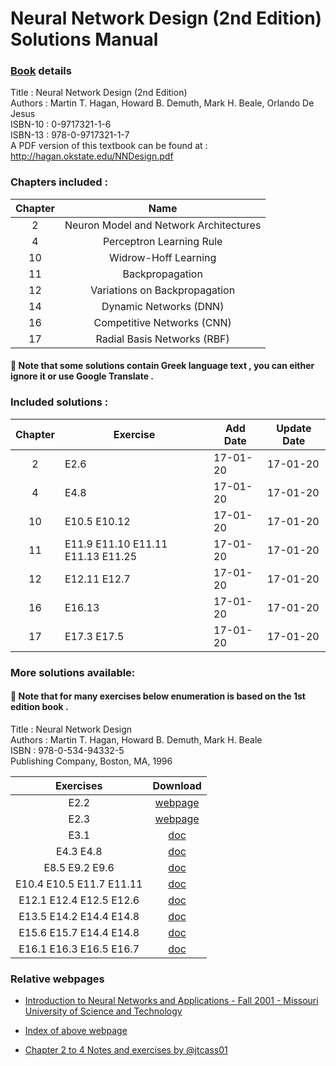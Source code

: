 # Neural Network Design (2nd Edition) Solutions Manual

### [Book](https://hagan.okstate.edu/nnd.html) details 

Title : Neural Network Design (2nd Edition) \
Authors : Martin T. Hagan, Howard B. Demuth, Mark H. Beale, Orlando De Jesus \
ISBN-10 : 0-9717321-1-6 \
ISBN-13 : 978-0-9717321-1-7 \
A PDF version of this textbook can be found at : http://hagan.okstate.edu/NNDesign.pdf

### Chapters included :

Chapter | Name |
:------:|:----:|
2  | Neuron Model and Network Architectures
4  | Perceptron Learning Rule
10 | Widrow-Hoff Learning
11 | Backpropagation
12 | Variations on Backpropagation
14 | Dynamic Networks (DNN)
16 | Competitive Networks (CNN)
17 | Radial Basis Networks (RBF)

#### &#x1F536; Note that some solutions contain Greek language text , you can either ignore it or use Google Translate .

### Included solutions :

Chapter | Exercise | Add Date | Update Date
:------:|----------|----------|-----------------
2 | E2.6 | 17-01-20 | 17-01-20 
4 | E4.8 | 17-01-20 | 17-01-20 
10 | E10.5 E10.12 | 17-01-20 | 17-01-20
11 | E11.9 E11.10 E11.11 E11.13 E11.25 | 17-01-20 | 17-01-20
12 | E12.11 E12.7 | 17-01-20 | 17-01-20
16 | E16.13 | 17-01-20 | 17-01-20
17 | E17.3 E17.5 | 17-01-20 | 17-01-20

### More solutions available:

#### &#x1F536; Note that for many exercises below enumeration is based on the 1st edition book .

Title : Neural Network Design \
Authors : Martin T. Hagan, Howard B. Demuth, Mark H. Beale \
ISBN : 978-0-534-94332-5 \
Publishing Company, Boston, MA, 1996

Exercises | Download | 
:-------:|:----:|
E2.2 | [webpage](http://web.mst.edu/~dagli/emgt378fall2001/e22.htm)
E2.3 | [webpage](http://web.mst.edu/~dagli/emgt378fall2001/e23.htm)
E3.1 | [doc](http://web.mst.edu/~dagli/emgt378fall2001/e31.doc)
E4.3 E4.8 | [doc](http://web.mst.edu/~dagli/emgt378fall2001/Homework4.doc)
E8.5 E9.2 E9.6 | [doc](http://web.mst.edu/~dagli/emgt378fall2001/Homework5.doc)
E10.4 E10.5 E11.7 E11.11 | [doc](http://web.mst.edu/~dagli/emgt378fall2001/Homework6.doc)
E12.1 E12.4 E12.5 E12.6 | [doc](http://web.mst.edu/~dagli/emgt378fall2001/Homework8.doc)
E13.5 E14.2 E14.4 E14.8 | [doc](http://web.mst.edu/~dagli/emgt378fall2001/Homework9.doc)
E15.6 E15.7 E14.4 E14.8 | [doc](http://web.mst.edu/~dagli/emgt378fall2001/Homework10.doc)
E16.1 E16.3 E16.5 E16.7 | [doc](http://web.mst.edu/~dagli/emgt378fall2001/Homework11.doc)

### Relative webpages
- [Introduction to Neural Networks and Applications - Fall 2001 - Missouri University of Science and Technology](http://web.mst.edu/~dagli/emgt378fall2001/emgt378fall2001.htm)
- [Index of above webpage](http://web.mst.edu/~dagli/emgt378fall2001/)

- [Chapter 2 to 4 Notes and exercises by @jtcass01](https://github.com/jtcass01/Neural-Network-Design)


